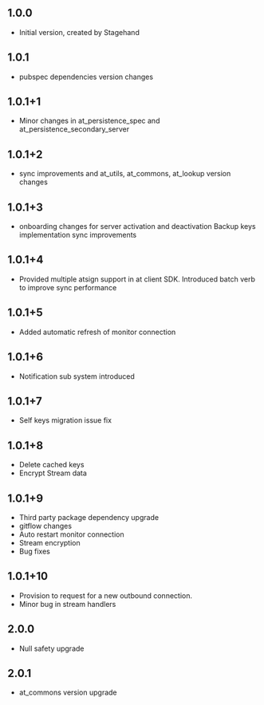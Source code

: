 ## 1.0.0
- Initial version, created by Stagehand
## 1.0.1
- pubspec dependencies version changes
## 1.0.1+1
- Minor changes in at_persistence_spec and at_persistence_secondary_server
## 1.0.1+2
- sync improvements and at_utils, at_commons, at_lookup version changes
## 1.0.1+3
- onboarding changes for server activation and deactivation Backup keys implementation sync improvements
## 1.0.1+4
- Provided multiple atsign support in at client SDK. Introduced batch verb to improve sync performance
## 1.0.1+5
- Added automatic refresh of monitor connection
## 1.0.1+6
- Notification sub system introduced
## 1.0.1+7
- Self keys migration issue fix
## 1.0.1+8
- Delete cached keys
- Encrypt Stream data
## 1.0.1+9
- Third party package dependency upgrade
- gitflow changes
- Auto restart monitor connection
- Stream encryption
- Bug fixes
## 1.0.1+10
- Provision to request for a new outbound connection.
- Minor bug in stream handlers
## 2.0.0
- Null safety upgrade
## 2.0.1
- at_commons version upgrade
